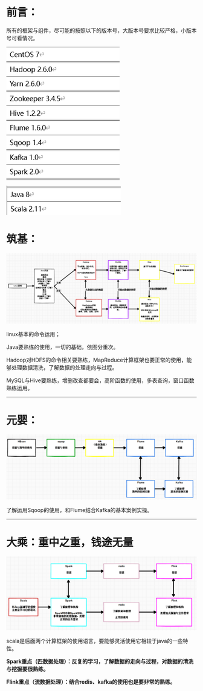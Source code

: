 # 前言：



所有的框架与组件，尽可能的按照以下的版本号，大版本号要求比较严格，小版本号可看情况。

![image-20220106194218516](大数据学习路线.assets/image-20220106194218516.png)

![image-20220106194543305](大数据学习路线.assets/image-20220106194543305.png)



# 筑基：



![image-20220106184012154](大数据学习路线.assets/image-20220106184012154.png)



linux基本的命令运用；

Java要熟练的使用，一切的基础，依图分重次。

Hadoop对HDFS的命令相关要熟练，MapReduce计算框架也要正常的使用，能够处理数据清洗，了解数据的处理走向与过程。

MySQL与Hive要熟练，增删改查都要会，高阶函数的使用，多表查询，窗口函数熟练运用。

---

# 元婴：



![image-20220106192610764](大数据学习路线.assets/image-20220106192610764.png)



了解运用Sqoop的使用，和Flume结合Kafka的基本案例实操。

---



# 大乘：重中之重，钱途无量

![image-20220106190746751](大数据学习路线.assets/image-20220106190746751.png)

scala是后面两个计算框架的使用语言，要能够灵活使用它相较于java的一些特性。

**Spark重点（匹数据处理）：反复的学习，了解数据的走向与过程，对数据的清洗与挖掘要很熟练。**

**Flink重点（流数据处理）：结合redis、kafka的使用也是要非常的熟练。**

